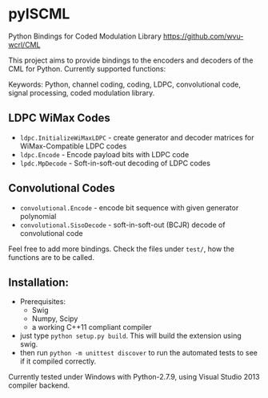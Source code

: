 # pyISCML
Python Bindings for Coded Modulation Library https://github.com/wvu-wcrl/CML

This project aims to provide bindings to the encoders and decoders of
the CML for Python. Currently supported functions:

Keywords: Python, channel coding, coding, LDPC, convolutional code,
signal processing, coded modulation library.

## LDPC WiMax Codes
- `ldpc.InitializeWiMaxLDPC` - create generator and decoder matrices for WiMax-Compatible LDPC codes
- `ldpc.Encode` - Encode payload bits with LDPC code
- `lpdc.MpDecode` - Soft-in-soft-out decoding of LDPC codes

## Convolutional Codes
- `convolutional.Encode` - encode bit sequence with given generator polynomial
- `convolutional.SisoDecode` - soft-in-soft-out (BCJR) decode of convolutional code

Feel free to add more bindings. Check the files under `test/`, how the functions are to be called.

## Installation:
- Prerequisites:
    - Swig
    - Numpy, Scipy
	- a working C++11 compliant compiler
- just type `python setup.py build`. This will build the extension
  using swig.
- then run `python -m unittest discover` to run the automated tests to
  see if it compiled correctly.

Currently tested under Windows with Python-2.7.9, using Visual Studio
2013 compiler backend.
